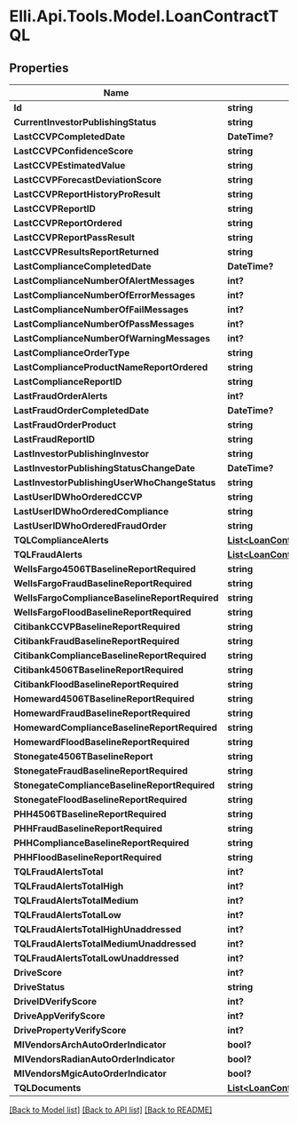# Elli.Api.Tools.Model.LoanContractTQL
## Properties

Name | Type | Description | Notes
------------ | ------------- | ------------- | -------------
**Id** | **string** |  | [optional] 
**CurrentInvestorPublishingStatus** | **string** |  | [optional] 
**LastCCVPCompletedDate** | **DateTime?** |  | [optional] 
**LastCCVPConfidenceScore** | **string** |  | [optional] 
**LastCCVPEstimatedValue** | **string** |  | [optional] 
**LastCCVPForecastDeviationScore** | **string** |  | [optional] 
**LastCCVPReportHistoryProResult** | **string** |  | [optional] 
**LastCCVPReportID** | **string** |  | [optional] 
**LastCCVPReportOrdered** | **string** |  | [optional] 
**LastCCVPReportPassResult** | **string** |  | [optional] 
**LastCCVPResultsReportReturned** | **string** |  | [optional] 
**LastComplianceCompletedDate** | **DateTime?** |  | [optional] 
**LastComplianceNumberOfAlertMessages** | **int?** |  | [optional] 
**LastComplianceNumberOfErrorMessages** | **int?** |  | [optional] 
**LastComplianceNumberOfFailMessages** | **int?** |  | [optional] 
**LastComplianceNumberOfPassMessages** | **int?** |  | [optional] 
**LastComplianceNumberOfWarningMessages** | **int?** |  | [optional] 
**LastComplianceOrderType** | **string** |  | [optional] 
**LastComplianceProductNameReportOrdered** | **string** |  | [optional] 
**LastComplianceReportID** | **string** |  | [optional] 
**LastFraudOrderAlerts** | **int?** |  | [optional] 
**LastFraudOrderCompletedDate** | **DateTime?** |  | [optional] 
**LastFraudOrderProduct** | **string** |  | [optional] 
**LastFraudReportID** | **string** |  | [optional] 
**LastInvestorPublishingInvestor** | **string** |  | [optional] 
**LastInvestorPublishingStatusChangeDate** | **DateTime?** |  | [optional] 
**LastInvestorPublishingUserWhoChangeStatus** | **string** |  | [optional] 
**LastUserIDWhoOrderedCCVP** | **string** |  | [optional] 
**LastUserIDWhoOrderedCompliance** | **string** |  | [optional] 
**LastUserIDWhoOrderedFraudOrder** | **string** |  | [optional] 
**TQLComplianceAlerts** | [**List&lt;LoanContractTQLTQLComplianceAlerts&gt;**](LoanContractTQLTQLComplianceAlerts.md) |  | [optional] 
**TQLFraudAlerts** | [**List&lt;LoanContractTQLTQLFraudAlerts&gt;**](LoanContractTQLTQLFraudAlerts.md) |  | [optional] 
**WellsFargo4506TBaselineReportRequired** | **string** |  | [optional] 
**WellsFargoFraudBaselineReportRequired** | **string** |  | [optional] 
**WellsFargoComplianceBaselineReportRequired** | **string** |  | [optional] 
**WellsFargoFloodBaselineReportRequired** | **string** |  | [optional] 
**CitibankCCVPBaselineReportRequired** | **string** |  | [optional] 
**CitibankFraudBaselineReportRequired** | **string** |  | [optional] 
**CitibankComplianceBaselineReportRequired** | **string** |  | [optional] 
**Citibank4506TBaselineReportRequired** | **string** |  | [optional] 
**CitibankFloodBaselineReportRequired** | **string** |  | [optional] 
**Homeward4506TBaselineReportRequired** | **string** |  | [optional] 
**HomewardFraudBaselineReportRequired** | **string** |  | [optional] 
**HomewardComplianceBaselineReportRequired** | **string** |  | [optional] 
**HomewardFloodBaselineReportRequired** | **string** |  | [optional] 
**Stonegate4506TBaselineReport** | **string** |  | [optional] 
**StonegateFraudBaselineReportRequired** | **string** |  | [optional] 
**StonegateComplianceBaselineReportRequired** | **string** |  | [optional] 
**StonegateFloodBaselineReportRequired** | **string** |  | [optional] 
**PHH4506TBaselineReportRequired** | **string** |  | [optional] 
**PHHFraudBaselineReportRequired** | **string** |  | [optional] 
**PHHComplianceBaselineReportRequired** | **string** |  | [optional] 
**PHHFloodBaselineReportRequired** | **string** |  | [optional] 
**TQLFraudAlertsTotal** | **int?** |  | [optional] 
**TQLFraudAlertsTotalHigh** | **int?** |  | [optional] 
**TQLFraudAlertsTotalMedium** | **int?** |  | [optional] 
**TQLFraudAlertsTotalLow** | **int?** |  | [optional] 
**TQLFraudAlertsTotalHighUnaddressed** | **int?** |  | [optional] 
**TQLFraudAlertsTotalMediumUnaddressed** | **int?** |  | [optional] 
**TQLFraudAlertsTotalLowUnaddressed** | **int?** |  | [optional] 
**DriveScore** | **int?** |  | [optional] 
**DriveStatus** | **string** |  | [optional] 
**DriveIDVerifyScore** | **int?** |  | [optional] 
**DriveAppVerifyScore** | **int?** |  | [optional] 
**DrivePropertyVerifyScore** | **int?** |  | [optional] 
**MIVendorsArchAutoOrderIndicator** | **bool?** |  | [optional] 
**MIVendorsRadianAutoOrderIndicator** | **bool?** |  | [optional] 
**MIVendorsMgicAutoOrderIndicator** | **bool?** |  | [optional] 
**TQLDocuments** | [**List&lt;LoanContractTQLTQLDocuments&gt;**](LoanContractTQLTQLDocuments.md) |  | [optional] 

[[Back to Model list]](../README.md#documentation-for-models) [[Back to API list]](../README.md#documentation-for-api-endpoints) [[Back to README]](../README.md)

